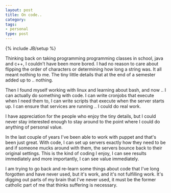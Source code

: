 ```yaml
---
layout: post
title: On code..
category: 
tags: 
- personal
type: post
---
```

{% include JB/setup %}

Thinking back on taking programming programming classes in school, java and c++, I couldn't have been more bored. I had no reason to care about flipping the order of characters or determining how long a string was. It all meant nothing to me. The tiny little details that at the end of a semester added up to .. nothing. 

Then I found myself working with linux and learning about bash, and now .. I can actually do something with code. I can write cronjobs that execute when I need them to, I can write scripts that execute when the server starts up. I can ensure that services are running .. I could do real work. 

I have appreciation for the people who enjoy the tiny details, but I could never stay interested enough to stay around to the point where I could do anything of personal value. 

In the last couple of years I've been able to work with puppet and that's been just great. With code, I can set up servers exactly how they need to be and if someone mucks around with them, the servers bounce back to their original settings. This is the kind of coding I enjoy, I can see results immediately and more importantly, I can see value immediately. 

I am trying to go back and re-learn some things about code that I've long forgotten and have never used, but it's work, and it's not fulfilling work. It's digging out parts of my brain that I've never used, it must be the former catholic part of me that thinks suffering is necessary. 
